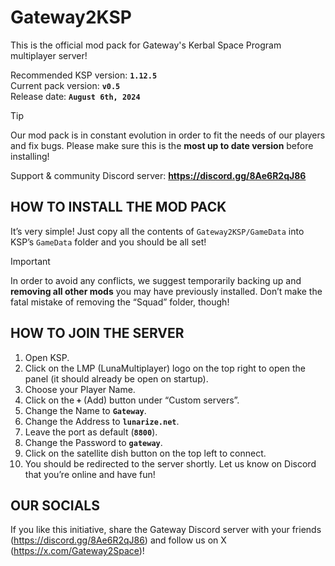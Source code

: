 # Gateway2KSP
This is the official mod pack for Gateway's Kerbal Space Program multiplayer server!

Recommended KSP version: **`1.12.5`**<br>
Current pack version: **`v0.5`**<br>
Release date: **`August 6th, 2024`**<br>
> [!TIP]
Our mod pack is in constant evolution in order to fit the needs of our players and fix bugs. Please make sure this is the **most up to date version** before installing!<br>

Support & community Discord server: **https://discord.gg/8Ae6R2qJ86**

## HOW TO INSTALL THE MOD PACK

It’s very simple! Just copy all the contents of `Gateway2KSP/GameData` into KSP’s `GameData` folder and you should be all set!

> [!IMPORTANT]
> In order to avoid any conflicts, we suggest temporarily backing up and **removing all other mods** you may have previously installed. Don’t make the fatal mistake of removing the “Squad” folder, though!

## HOW TO JOIN THE SERVER

1) Open KSP.
2) Click on the LMP (LunaMultiplayer) logo on the top right to open the panel (it should already be open on startup).
3) Choose your Player Name.
4) Click on the **`+`** (Add) button under “Custom servers”.
5) Change the Name to **`Gateway`**.
6) Change the Address to **`lunarize.net`**.
7) Leave the port as default (**`8800`**).
8) Change the Password to **`gateway`**.
9) Click on the satellite dish button on the top left to connect.
10) You should be redirected to the server shortly. Let us know on Discord that you’re online and have fun!

## OUR SOCIALS

If you like this initiative, share the Gateway Discord server with your friends (https://discord.gg/8Ae6R2qJ86) and follow us on X (https://x.com/Gateway2Space)!

